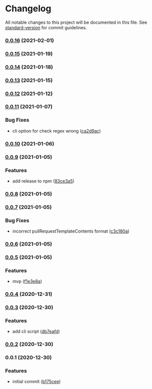 # Changelog

All notable changes to this project will be documented in this file. See [standard-version](https://github.com/conventional-changelog/standard-version) for commit guidelines.

### [0.0.16](https://github.com/wheatstalk/xenu-checker/compare/v0.0.14...v0.0.16) (2021-02-01)

### [0.0.15](https://github.com/wheatstalk/xenu-checker/compare/v0.0.14...v0.0.15) (2021-01-19)

### [0.0.14](https://github.com/wheatstalk/xenu-checker/compare/v0.0.11...v0.0.14) (2021-01-18)

### [0.0.13](https://github.com/wheatstalk/xenu-checker/compare/v0.0.11...v0.0.13) (2021-01-15)

### [0.0.12](https://github.com/wheatstalk/xenu-checker/compare/v0.0.11...v0.0.12) (2021-01-12)

### [0.0.11](https://github.com/wheatstalk/xenu-checker/compare/v0.0.10...v0.0.11) (2021-01-07)


### Bug Fixes

* cli option for check regex wrong ([ca2d9ac](https://github.com/wheatstalk/xenu-checker/commit/ca2d9acd633860e54e0f2819a6d121288f5cbabc))

### [0.0.10](https://github.com/wheatstalk/xenu-checker/compare/v0.0.9...v0.0.10) (2021-01-06)

### [0.0.9](https://github.com/wheatstalk/xenu-checker/compare/v0.0.8...v0.0.9) (2021-01-05)


### Features

* add release to npm ([83ce3a5](https://github.com/wheatstalk/xenu-checker/commit/83ce3a576243e21e260f13910192e64dcf4e41c2))

### [0.0.8](https://github.com/wheatstalk/xenu-checker/compare/v0.0.7...v0.0.8) (2021-01-05)

### [0.0.7](https://github.com/wheatstalk/xenu-checker/compare/v0.0.5...v0.0.7) (2021-01-05)


### Bug Fixes

* incorrect pullRequestTemplateContents format ([c3c180a](https://github.com/wheatstalk/xenu-checker/commit/c3c180a5a0020e06c4072e3bc2193ebb09cfec14))

### [0.0.6](https://github.com/wheatstalk/xenu-checker/compare/v0.0.5...v0.0.6) (2021-01-05)

### [0.0.5](https://github.com/wheatstalk/xenu-checker/compare/v0.0.4...v0.0.5) (2021-01-05)


### Features

* mvp ([f1e3e8a](https://github.com/wheatstalk/xenu-checker/commit/f1e3e8a2c491d503af3b25509d90a27435048f4a))

### [0.0.4](https://github.com/wheatstalk/xenu-checker/compare/v0.0.3...v0.0.4) (2020-12-31)

### [0.0.3](https://github.com/wheatstalk/xenu-checker/compare/v0.0.2...v0.0.3) (2020-12-30)


### Features

* add cli script ([db7eafd](https://github.com/wheatstalk/xenu-checker/commit/db7eafd9f68615fec789402279d07d0bab4c4d5c))

### [0.0.2](https://github.com/wheatstalk/xenu-checker/compare/v0.0.1...v0.0.2) (2020-12-30)

### 0.0.1 (2020-12-30)


### Features

* initial commit ([b175cee](https://github.com/wheatstalk/xenu-checker/commit/b175cee0782418f26da6731b9b8b03bf8cd9e898))
